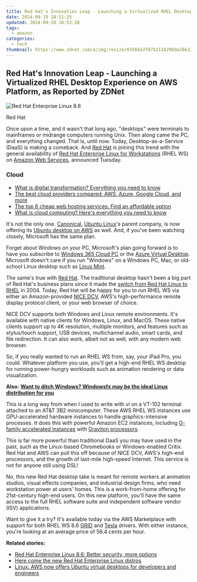 ```yaml
---
title: Red Hat's Innovation Leap - Launching a Virtualized RHEL Desktop Experience on AWS Platform, as Reported by ZDNet
date: 2024-09-19 18:51:25
updated: 2024-09-20 10:53:28
tags:
  - amazon
categories:
  - tech
thumbnail: https://www.zdnet.com/a/img/resize/03566a3f87b111629b9a28e337ee47a251185e4a/2022/10/20/467866e2-61cc-4113-ade9-50a21db41279/rhel-8-6.jpg?width=278&height=156&fit=crop&auto=webp
---
```


## Red Hat's Innovation Leap - Launching a Virtualized RHEL Desktop Experience on AWS Platform, as Reported by ZDNet

![Red Hat Enterprise Linux 8.6](https://www.zdnet.com/a/img/resize/fb12456a5d670426ec55d43a99276f92de38fae1/2022/10/20/467866e2-61cc-4113-ade9-50a21db41279/rhel-8-6.jpg?auto=webp&width=1280)

Red Hat

Once upon a time, and it wasn't that long ago, "desktops" were terminals to mainframes or midrange computers running Unix. Then along came the PC, and everything changed. That is, until now. Today, Desktop-as-a-Service (DaaS) is making a comeback. And [Red Hat](https://www.redhat.com/en) is joining this trend with the general availability of [Red Hat Enterprise Linux for Workstations](https://www.redhat.com/en/technologies/linux-platforms/enterprise-linux/workstations) (RHEL WS) on [Amazon Web Services](https://buy.geni.us/Proxy.ashx?TSID=368250&GR%5FURL=https%3A%2F%2Faws.amazon.com%2F%3Ftag%3Dzd-buy-button-20%26ascsubtag%3D%5F%5FCOM%5FCLICK%5FID%5F%5F%7Ce11bebd9-9815-4990-8ce3-cf401238218e%7Cdtp&dtb=1), announced Tuesday.

### Cloud

* [​What is digital transformation? Everything you need to know](https://www.zdnet.com/article/what-is-digital-transformation-everything-you-need-to-know-about-how-technology-is-reshaping/)
* [The best cloud providers compared: AWS, Azure, Google Cloud, and more](https://www.zdnet.com/article/the-top-cloud-providers-of-2021-aws-microsoft-azure-google-cloud-hybrid-saas/)
* [The top 6 cheap web hosting services: Find an affordable option](https://www.zdnet.com/article/best-cheap-web-hosting/)
* [What is cloud computing? Here's everything you need to know](https://www.zdnet.com/article/what-is-cloud-computing-everything-you-need-to-know-about-the-cloud/)

It's not the only one. [Canonical](https://canonical.com/), [Ubuntu Linux](https://ubuntu.com/)'s parent company, is now offering its [Ubuntu desktop on AWS](https://www.zdnet.com/article/linux-aws-now-offers-ubuntu-virtual-desktops-for-developers-and-engineers/) as well. And, if you've been watching closely, Microsoft has the same plan. 

Forget about Windows on your PC, Microsoft's plan going forward is to have you subscribe to [Windows 365 Cloud PC](https://www.microsoft.com/en-us/windows-365) or the [Azure Virtual Desktop](https://click.linksynergy.com/deeplink?id=IokOf8qagZo&mid=24542&u1=zd-%5F%5FCOM%5FCLICK%5FID%5F%5F-dtp&murl=https%3A%2F%2Fazure.microsoft.com%2Fen-us%2Fproducts%2Fvirtual-desktop%2F). Microsoft doesn't care if you run "Windows" on a Windows PC, Mac, or old-school Linux desktop such as [Linux Mint](https://www.zdnet.com/article/linux-mint-21-arrives-heres-whats-new/).

The same's true with [Red Hat](https://www.redhat.com/en). The traditional desktop hasn't been a big part of Red Hat's business plans since it made the [switch from Red Hat Linux to RHEL](https://www.eweek.com/servers/why-linux-users-hate-red-hat/) in 2004\. Today, Red Hat will be happy for you to run RHEL WS via either an Amazon-provided [NICE DCV](https://buy.geni.us/Proxy.ashx?TSID=368250&GR%5FURL=https%3A%2F%2Faws.amazon.com%2Fhpc%2Fdcv%2F%3Ftag%3Dzd-buy-button-20%26ascsubtag%3D%5F%5FCOM%5FCLICK%5FID%5F%5F%7Ce11bebd9-9815-4990-8ce3-cf401238218e%7Cdtp&dtb=1), AWS's high-performance remote display protocol client, or your web browser of choice. 

NICE DCV supports both Windows and Linux remote environments. It's available with native clients for Windows, Linux, and MacOS. These native clients support up to 4K resolution, multiple monitors, and features such as stylus/touch support, USB devices, multichannel audio, smart cards, and file redirection. It can also work, albeit not as well, with any modern web browser. 

So, if you really wanted to run an RHEL WS from, say, your iPad Pro, you could. Whatever platform you use, you'll get a high-end RHEL WS desktop for running power-hungry workloads such as animation rendering or data visualization.

**Also:** [**Want to ditch Windows? Windowsfx may be the ideal Linux distribution for you**](https://www.zdnet.com/article/want-to-ditch-windows-windowsfx-may-be-the-ideal-linux-distribution-for-you/)

This is a long way from when I used to write with vi on a VT-102 terminal attached to an AT&T 3B2 minicomputer. These AWS RHEL WS instances use GPU-accelerated hardware instances to handle graphics-intensive processes. It does this with powerful Amazon EC2 instances, including [G-family accelerated instances](https://buy.geni.us/Proxy.ashx?TSID=368250&GR%5FURL=https%3A%2F%2Fdocs.aws.amazon.com%2FAWSEC2%2Flatest%2FUserGuide%2Finstance-types.html%3Ftag%3Dzd-buy-button-20%26ascsubtag%3D%5F%5FCOM%5FCLICK%5FID%5F%5F%7Ce11bebd9-9815-4990-8ce3-cf401238218e%7Cdtp&dtb=1) with [Graviton processors](https://buy.geni.us/Proxy.ashx?TSID=368250&GR%5FURL=https%3A%2F%2Faws.amazon.com%2Fec2%2Fgraviton%2F%3Ftag%3Dzd-buy-button-20%26ascsubtag%3D%5F%5FCOM%5FCLICK%5FID%5F%5F%7Ce11bebd9-9815-4990-8ce3-cf401238218e%7Cdtp&dtb=1). 

This is far more powerful than traditional DaaS you may have used in the past, such as the Linux-based Chromebooks or Windows-enabled Critix. Red Hat and AWS can pull this off because of NICE DCV, AWS's high-end processors, and the growth of last-mile high-speed Internet. This service is not for anyone still using DSL!

No, this new Red Hat desktop take is meant for remote workers at animation studios, visual effects companies, and industrial design firms, who need workstation power at users' homes. This is a work-from-home offering for 21st-century high-end users. On this new platform, you'll have the same access to the full RHEL software suite and independent software vendor (ISV) applications. 

Want to give it a try? It's available today via the AWS Marketplace with support for both RHEL WS 8.6 [GRID](https://buy.geni.us/Proxy.ashx?TSID=368250&GR%5FURL=https%3A%2F%2Faws.amazon.com%2Fmarketplace%2Fpp%2Fprodview-lacci2zzxcd7e%3Ftag%3Dzd-buy-button-20%26ascsubtag%3D%5F%5FCOM%5FCLICK%5FID%5F%5F%7Ce11bebd9-9815-4990-8ce3-cf401238218e%7Cdtp&dtb=1) and [Tesla](https://buy.geni.us/Proxy.ashx?TSID=368250&GR%5FURL=https%3A%2F%2Faws.amazon.com%2Fmarketplace%2Fpp%2Fprodview-npe75yf66owc4%3Ftag%3Dzd-buy-button-20%26ascsubtag%3D%5F%5FCOM%5FCLICK%5FID%5F%5F%7Ce11bebd9-9815-4990-8ce3-cf401238218e%7Cdtp&dtb=1) drivers. With either instance, you're looking at an average price of 56.4 cents per hour. 

**Related stories:**

* [Red Hat Enterprise Linux 8.6: Better security, more options](https://www.zdnet.com/article/red-hat-enterprise-linux-8-6-better-security-more-options/)
* [Here come the new Red Hat Enterprise Linux distros](https://www.zdnet.com/article/here-come-the-new-red-hat-enterprise-linux-distros/)
* [Linux: AWS now offers Ubuntu virtual desktops for developers and engineers](https://www.zdnet.com/article/linux-aws-now-offers-ubuntu-virtual-desktops-for-developers-and-engineers/)

<ins class="adsbygoogle"
     style="display:block"
     data-ad-format="autorelaxed"
     data-ad-client="ca-pub-7571918770474297"
     data-ad-slot="1223367746"></ins>



<ins class="adsbygoogle"
     style="display:block"
     data-ad-client="ca-pub-7571918770474297"
     data-ad-slot="8358498916"
     data-ad-format="auto"
     data-full-width-responsive="true"></ins>
